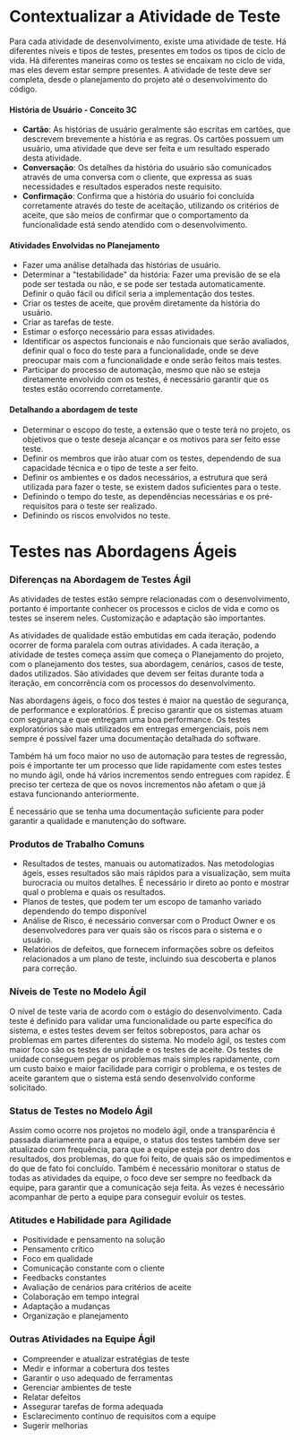 # Contextualizar a Atividade de Teste

Para cada atividade de desenvolvimento, existe uma atividade de teste. Há diferentes níveis e tipos de testes, presentes em todos os tipos de ciclo de vida. Há diferentes maneiras como os testes se encaixam no ciclo de vida, mas eles devem estar sempre presentes.
A atividade de teste deve ser completa, desde o planejamento do projeto até o desenvolvimento do código.

#### História de Usuário - Conceito 3C

- **Cartão**: As histórias de usuário geralmente são escritas em cartões, que descrevem brevemente a história e as regras. Os cartões possuem um usuário, uma atividade que deve ser feita e um resultado esperado desta atividade.
- **Conversação**: Os detalhes da história do usuário são comunicados através de uma conversa com o cliente, que expressa as suas necessidades e resultados esperados neste requisito.
- **Confirmação**: Confirma que a história do usuário foi concluída corretamente através do teste de aceitação, utilizando os critérios de aceite, que são meios de confirmar que o comportamento da funcionalidade está sendo atendido com o desenvolvimento.

#### Atividades Envolvidas no Planejamento

- Fazer uma análise detalhada das histórias de usuário.
- Determinar a "testabilidade" da história: Fazer uma previsão de se ela pode ser testada ou não, e se pode ser testada automaticamente. Definir o quão fácil ou difícil seria a implementação dos testes.
- Criar os testes de aceite, que provêm diretamente da história do usuário.
- Criar as tarefas de teste.
- Estimar o esforço necessário para essas atividades.
- Identificar os aspectos funcionais e não funcionais que serão avaliados, definir qual o foco do teste para a funcionalidade, onde se deve preocupar mais com a funcionalidade e onde serão feitos mais testes.
- Participar do processo de automação, mesmo que não se esteja diretamente envolvido com os testes, é necessário garantir que os testes estão ocorrendo corretamente.

#### Detalhando a abordagem de teste

- Determinar o escopo do teste, a extensão que o teste terá no projeto, os objetivos que o teste deseja alcançar e os motivos para ser feito esse teste.
- Definir os membros que irão atuar com os testes, dependendo de sua capacidade técnica e o tipo de teste a ser feito.
- Definir os ambientes e os dados necessários, a estrutura que será utilizada para fazer o teste, se existem dados suficientes para o teste.
- Definindo o tempo do teste, as dependências necessárias e os pré-requisitos para o teste ser realizado.
- Definindo os riscos envolvidos no teste.

# Testes nas Abordagens Ágeis

### Diferenças na Abordagem de Testes Ágil

As atividades de testes estão sempre relacionadas com o desenvolvimento, portanto é importante conhecer os processos e ciclos de vida e como os testes se inserem neles. Customização e adaptação são importantes.

As atividades de qualidade estão embutidas em cada iteração, podendo ocorrer de forma paralela com outras atividades. A cada iteração, a atividade de testes começa assim que começa o Planejamento do projeto, com o planejamento dos testes, sua abordagem, cenários, casos de teste, dados utilizados. São atividades que devem ser feitas durante toda a iteração, em concorrência com os processos do desenvolvimento.

Nas abordagens ágeis, o foco dos testes é maior na questão de segurança, de performance e exploratórios. É preciso garantir que os sistemas atuam com segurança e que entregam uma boa performance. Os testes exploratórios são mais utilizados em entregas emergenciais, pois nem sempre é possível fazer uma documentação detalhada do software.

Também há um foco maior no uso de automação para testes de regressão, pois é importante ter um processo que lide rapidamente com estes testes no mundo ágil, onde há vários incrementos sendo entregues com rapidez. É preciso ter certeza de que os novos incrementos não afetam o que já estava funcionando anteriormente.

É necessário que se tenha uma documentação suficiente para poder garantir a qualidade e manutenção do software.

### Produtos de Trabalho Comuns

- Resultados de testes, manuais ou automatizados. Nas metodologias ágeis, esses resultados são mais rápidos para a visualização, sem muita burocracia ou muitos detalhes. É necessário ir direto ao ponto e mostrar qual o problema e quais os resultados.
- Planos de testes, que podem ter um escopo de tamanho variado dependendo do tempo disponível
- Análise de Risco, é necessário conversar com o Product Owner e os desenvolvedores para ver quais são os riscos para o sistema e o usuário. 
- Relatórios de defeitos, que fornecem informações sobre os defeitos relacionados a um plano de teste, incluindo sua descoberta e planos para correção.

### Níveis de Teste no Modelo Ágil

O nível de teste varia de acordo com o estágio do desenvolvimento.
Cada teste é definido para validar uma funcionalidade ou parte específica do sistema, e estes testes devem ser feitos sobrepostos, para achar os problemas em partes diferentes do sistema.
No modelo ágil, os testes com maior foco são os testes de unidade e os testes de aceite. Os testes de unidade conseguem pegar os problemas mais simples rapidamente, com um custo baixo e maior facilidade para corrigir o problema, e os testes de aceite garantem que o sistema está sendo desenvolvido conforme solicitado.

### Status de Testes no Modelo Ágil

Assim como ocorre nos projetos no modelo ágil, onde a transparência é passada diariamente para a equipe, o status dos testes também deve ser atualizado com frequência, para que a equipe esteja por dentro dos resultados, dos problemas, do que foi feito, de quais são os impedimentos e do que de fato foi concluído.
Também é necessário monitorar o status de todas as atividades da equipe, o foco deve ser sempre no feedback da equipe, para garantir que a comunicação seja feita. Às vezes é necessário acompanhar de perto a equipe para conseguir evoluir os testes.

### Atitudes e Habilidade para Agilidade

- Positividade e pensamento na solução
- Pensamento crítico
- Foco em qualidade
- Comunicação constante com o cliente
- Feedbacks constantes
- Avaliação de cenários para critérios de aceite
- Colaboração em tempo integral
- Adaptação a mudanças
- Organização e planejamento

### Outras Atividades na Equipe Ágil

- Compreender e atualizar estratégias de teste
- Medir e informar a cobertura dos testes
- Garantir o uso adequado de ferramentas
- Gerenciar ambientes de teste
- Relatar defeitos
- Assegurar tarefas de forma adequada
- Esclarecimento contínuo de requisitos com a equipe
- Sugerir melhorias

